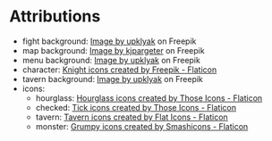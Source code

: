 # Attributions
- fight background: <a href="https://www.freepik.com/free-vector/medieval-night-castle-interior-wooden-arched-door_20499126.htm#query=dungeon&position=5&from_view=keyword">Image by upklyak</a> on Freepik
- map background: <a href="https://www.freepik.com/free-vector/abstract-background-with-vintage-paper-design_18073291.htm#query=parchment&position=4&from_view=search&track=sph">Image by kjpargeter</a> on Freepik
- menu background: <a href="https://www.freepik.com/free-vector/ancient-architecture-with-arches-torches_22444977.htm#query=dungeon&position=0&from_view=search&track=sph">Image by upklyak</a> on Freepik
- character: <a href="https://www.flaticon.com/free-icons/knight" title="knight icons">Knight icons created by Freepik - Flaticon</a>
- tavern background: <a href="https://www.freepik.com/free-vector/old-tavern-vintage-pub-with-wooden-bar-counter-shelf-with-bottles-glow-lanterns-beer-mug-table-cartoon-empty-interior-retro-saloon-with-barrel-darts-target-night_11582511.htm#query=tavern&position=49&from_view=search&track=sph">Image by upklyak</a> on Freepik
- icons:
  - hourglass: <a href="https://www.flaticon.com/free-icons/hourglass" title="hourglass icons">Hourglass icons created by Those Icons - Flaticon</a>
  - checked: <a href="https://www.flaticon.com/free-icons/tick" title="tick icons">Tick icons created by Those Icons - Flaticon</a>
  - tavern: <a href="https://www.flaticon.com/free-icons/tavern" title="tavern icons">Tavern icons created by Flat Icons - Flaticon</a>
  - monster: <a href="https://www.flaticon.com/free-icons/grumpy" title="grumpy icons">Grumpy icons created by Smashicons - Flaticon</a>